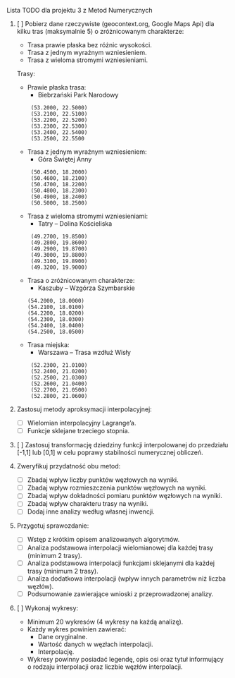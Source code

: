  Lista TODO dla projektu 3 z Metod Numerycznych

1. [ ] Pobierz dane rzeczywiste (geocontext.org, Google Maps Api) dla kilku tras (maksymalnie 5) o zróżnicowanym charakterze:
   - Trasa prawie płaska bez różnic wysokości.
   - Trasa z jednym wyraźnym wzniesieniem.
   - Trasa z wieloma stromymi wzniesieniami.

   Trasy:
   - Prawie płaska trasa:
     - Biebrzański Park Narodowy
     ```
      (53.2000, 22.5000)
      (53.2100, 22.5100)
      (53.2200, 22.5200)
      (53.2300, 22.5300)
      (53.2400, 22.5400)
      (53.2500, 22.5500
     ```
   - Trasa z jednym wyraźnym wzniesieniem:
     - Góra Świętej Anny 
     ```
      (50.4500, 18.2000)
      (50.4600, 18.2100)
      (50.4700, 18.2200)
      (50.4800, 18.2300)
      (50.4900, 18.2400)
      (50.5000, 18.2500)
     ```
   - Trasa z wieloma stromymi wzniesieniami:
     - Tatry – Dolina Kościeliska 
     ```
      (49.2700, 19.8500)
      (49.2800, 19.8600)
      (49.2900, 19.8700)
      (49.3000, 19.8800)
      (49.3100, 19.8900)
      (49.3200, 19.9000)
     ```
   - Trasa o zróżnicowanym charakterze:
     - Kaszuby – Wzgórza Szymbarskie 
      ```
      (54.2000, 18.0000)
      (54.2100, 18.0100)
      (54.2200, 18.0200)
      (54.2300, 18.0300)
      (54.2400, 18.0400)
      (54.2500, 18.0500)
     ```
   - Trasa miejska:
     - Warszawa – Trasa wzdłuż Wisły 
     ```
      (52.2300, 21.0100)
      (52.2400, 21.0200)
      (52.2500, 21.0300)
      (52.2600, 21.0400)
      (52.2700, 21.0500)
      (52.2800, 21.0600)
     ```
     
2. Zastosuj metody aproksymacji interpolacyjnej:
   - [ ] Wielomian interpolacyjny Lagrange’a.
   - [ ] Funkcje sklejane trzeciego stopnia.

3. [ ] Zastosuj transformację dziedziny funkcji interpolowanej do przedziału [-1,1] lub [0,1] w celu poprawy stabilności numerycznej obliczeń.

4. Zweryfikuj przydatność obu metod:
   - [ ] Zbadaj wpływ liczby punktów węzłowych na wyniki.
   - [ ] Zbadaj wpływ rozmieszczenia punktów węzłowych na wyniki.
   - [ ] Zbadaj wpływ dokładności pomiaru punktów węzłowych na wyniki.
   - [ ] Zbadaj wpływ charakteru trasy na wyniki.
   - [ ] Dodaj inne analizy według własnej inwencji.

5. Przygotuj sprawozdanie:
   - [ ] Wstęp z krótkim opisem analizowanych algorytmów.
   - [ ] Analiza podstawowa interpolacji wielomianowej dla każdej trasy (minimum 2 trasy).
   - [ ] Analiza podstawowa interpolacji funkcjami sklejanymi dla każdej trasy (minimum 2 trasy).
   - [ ] Analiza dodatkowa interpolacji (wpływ innych parametrów niż liczba węzłów).
   - [ ] Podsumowanie zawierające wnioski z przeprowadzonej analizy.

6. [ ] Wykonaj wykresy:
   - Minimum 20 wykresów (4 wykresy na każdą analizę).
   - Każdy wykres powinien zawierać:
     - Dane oryginalne.
     - Wartość danych w węzłach interpolacji.
     - Interpolację.
   - Wykresy powinny posiadać legendę, opis osi oraz tytuł informujący o rodzaju interpolacji oraz liczbie węzłów interpolacji.


